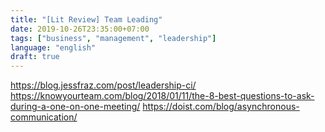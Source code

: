 ```yaml
---
title: "[Lit Review] Team Leading"
date: 2019-10-26T23:35:00+07:00
tags: ["business", "management", "leadership"]
language: "english"
draft: true
---
```


https://blog.jessfraz.com/post/leadership-ci/
https://knowyourteam.com/blog/2018/01/11/the-8-best-questions-to-ask-during-a-one-on-one-meeting/
https://doist.com/blog/asynchronous-communication/

